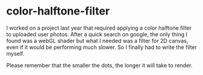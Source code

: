 color-halftone-filter
=====================

I worked on a project last year that required applying a color halftone filter to uploaded user photos. After a quick search on google, the only thing I found was a webGL shader but what I needed was a filter for 2D canvas, even if it would be performing much slower. So I finally had to write the filter myself.

Please remember that the smaller the dots, the longer it will take to render.
